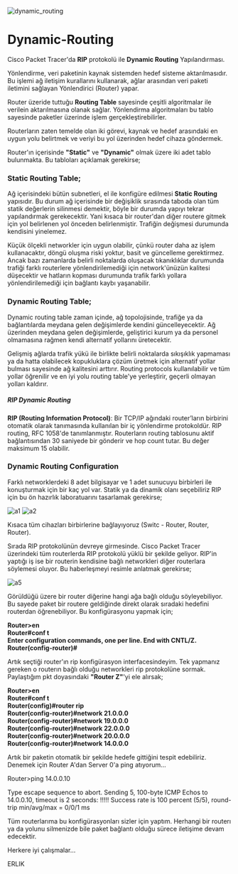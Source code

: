 ![dynamic_routing](https://user-images.githubusercontent.com/102908626/201543750-5176c400-cc0b-4c37-a877-f409b5a175ea.png)


# Dynamic-Routing
Cisco Packet Tracer'da <b>RIP</b> protokolü ile <b>Dynamic Routing</b> Yapılandırması.

Yönlendirme, veri paketinin kaynak sistemden hedef sisteme aktarılmasıdır. Bu işlemi ağ iletişim kurallarını kullanarak, ağlar arasından veri paketi iletimini sağlayan Yönlendirici (Router) yapar.

Router üzeride tuttuğu <b>Routing Table</b> sayesinde çeşitli algoritmalar ile verilein aktarılmasına olanak sağlar. Yönlendirma algoritmaları bu tablo sayesinde paketler üzerinde işlem gerçekleştirebilirler.

Routerların zaten temelde olan iki görevi, kaynak ve hedef arasındaki en uygun yolu belirtmek ve veriyi bu yol üzerinden hedef cihaza göndermek. 

Router'ın içerisinde <b>"Static"</b> ve <b>"Dynamic"</b> olmak üzere iki adet tablo bulunmakta. Bu tabloları açıklamak gerekirse;

<h3>Static Routing Table;</h3>
  Ağ içerisindeki bütün subnetleri, el ile konfigüre edilmesi <b>Static Routing</b> yapısıdır. Bu durum ağ içerisinde bir değişiklik sırasında taboda olan tüm statik değerlerin silinmesi demektir, böyle bir durumda yapıyı tekrar yapılandırmak gerekecektir. Yani kısaca bir router'dan diğer routere gitmek için yol belirlenen yol önceden belirlenmiştir. Trafiğin değişmesi durumunda kendisini yinelemez.
  
  Küçük ölçekli networkler için uygun olabilir, çünkü router daha az işlem kullanacaktır, döngü oluşma riski yoktur, basit ve güncelleme gerektirmez. Ancak bazı zamanlarda belirli noktalarda oluşacak tıkanıklıklar durumunda trafiği farklı routerlere yönlendirilemediği için network'ünüzün kalitesi düşecektir ve hatların kopması durumunda trafik farklı yollara yönlendirilemediği için bağlantı kaybı yaşanabilir.
  
<h3>Dynamic Routing Table;</h3>
  Dynamic routing table zaman içinde, ağ topolojisinde, trafiğe ya da bağlantılarda meydana gelen değişimlerde kendini güncelleyecektir. Ağ üzerinden meydana gelen değişimlerde, geliştirici kurum ya da personel olmamasına rağmen kendi alternatif yollarını üretecektir.
  
  Gelişmiş ağlarda trafik yükü ile birlikte belirli noktalarda sıkışıklık yapmaması ya da hatta olabilecek kopukluklara çözüm üretmek için alternatif yollar bulması sayesinde ağ kalitesini arttırır. Routing protocols kullanılabilir ve tüm yollar öğrenilir ve en iyi yolu routing table'ye yerleştirir, geçerli olmayan yolları kaldırır.
  
<h5>RIP Dynamic Routing</h5>
  <b>RIP (Routing Information Protocol)</b>: Bir TCP/IP ağındaki router’ların birbirini otomatik olarak tanımasında kullanılan bir iç yönlendirme protokoldür. RIP routing, RFC 1058'de tanımlanmıştır. Routerların routing tablosunu aktif bağlantısından 30 saniyede bir gönderir ve hop count tutar. Bu değer maksimum 15 olabilir.
  
<h3>Dynamic Routing Configuration</h3>
  Farklı networklerdeki 8 adet bilgisayar ve 1 adet sunucuyu birbirleri ile konuşturmak için bir kaç yol var. Statik ya da dinamik olanı seçebiliriz RIP için bu ön hazırlık laboratuarını tasarlamak gerekirse;
  
![a1](https://user-images.githubusercontent.com/102908626/201548097-923060b0-1de2-4698-ad50-0b56a1e52e46.png)
![a2](https://user-images.githubusercontent.com/102908626/201548127-1d57930b-2731-4b60-b2b5-8f4b2f087fbf.png)

Kısaca tüm cihazları birbirlerine bağlayıyoruz (Switc - Router, Router, Router).

  Sırada RIP protokolünün devreye girmesinde. Cisco Packet Tracer üzerindeki tüm routerlerda RIP protokolü yüklü bir şekilde geliyor. RIP'in yaptığı iş ise bir routerin kendisine bağlı networkleri diğer routerlara söylemesi oluyor. Bu haberleşmeyi resimle anlatmak gerekirse;
  
  
![a5](https://user-images.githubusercontent.com/102908626/201550431-db54d723-6da6-4beb-8325-cc6abd1b3a35.jpeg)

Görüldüğü üzere bir router diğerine hangi ağa bağlı olduğu söyleyebiliyor. Bu sayede paket bir routere geldiğinde direkt olarak sıradaki hedefini routerdan öğrenebiliyor. Bu konfigürasyonu yapmak için;

<b>Router>en<br>
Router#conf t<br>
Enter configuration commands, one per line.  End with CNTL/Z.<br>
Router(config-router)#<br></b>

Artık seçtiği router'ın rip konfigürasyon interfacesindeyim. Tek yapmanız gereken o routerın bağlı olduğu networkleri rip protokolüne sormak. Paylaştığım pkt doyasındaki <b>"Router Z"</b>'yi ele alırsak;

<b>Router>en<br>
Router#conf t<br>
Router(config)#router rip<br>
Router(config-router)#network 21.0.0.0<br>
Router(config-router)#network 19.0.0.0<br>
Router(config-router)#network 22.0.0.0<br>
Router(config-router)#network 20.0.0.0<br>
Router(config-router)#network 14.0.0.0<br></b>

Artık bir paketin otomatik bir şekilde hedefe gittiğini tespit edebiliriz. Denemek için Router A'dan Server 0'a ping atıyorum...

Router>ping 14.0.0.10

Type escape sequence to abort.
Sending 5, 100-byte ICMP Echos to 14.0.0.10, timeout is 2 seconds:
!!!!!
Success rate is 100 percent (5/5), round-trip min/avg/max = 0/0/1 ms

Tüm routerlarıma bu konfigürasyonları sizler için yaptım. Herhangi bir routerı ya da yolunu silmenizde bile paket bağlantı olduğu sürece iletişime devam edecektir.

Herkere iyi çalışmalar...

ERLIK

